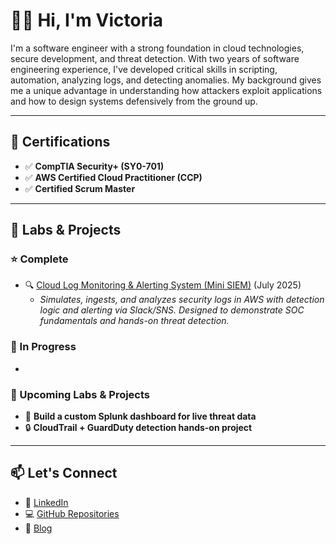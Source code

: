 # 👋🏽 Hi, I'm Victoria

I'm a software engineer with a strong foundation in cloud technologies, secure development, and threat detection. With two years of software engineering experience, I've developed critical skills in scripting, automation, analyzing logs, and detecting anomalies. My background gives me a unique advantage in understanding how attackers exploit applications and how to design systems defensively from the ground up.

---

## 📜 Certifications

- ✅ **CompTIA Security+ (SY0-701)**  
- ✅ **AWS Certified Cloud Practitioner (CCP)**
- ✅ **Certified Scrum Master**  


---

## 🧪 Labs & Projects
### ⭐️ Complete

- 🔍 [Cloud Log Monitoring & Alerting System (Mini SIEM)](https://github.com/victoriab37/cloud-log-monitoring)  (July 2025)
   - _Simulates, ingests, and analyzes security logs in AWS with detection logic and alerting via Slack/SNS. Designed to demonstrate SOC fundamentals and hands-on threat detection._


### 🔧 In Progress

-
### 🚀 Upcoming Labs & Projects

- 🧰 **Build a custom Splunk dashboard for live threat data**
- 🔒 **CloudTrail + GuardDuty detection hands-on project**

---

## 📫 Let's Connect

- 💼 [LinkedIn](https://www.linkedin.com/in/victoria-browning/)
- 💻 [GitHub Repositories](https://github.com/victoriab37?tab=repositories)
- 📓 [Blog](https://medium.com/@victoriab37)
